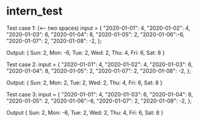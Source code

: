 # intern_test
Test case 1: (<-- two spaces)
  input = {
     "2020-01-01": 4,
     "2020-01-02": 4,
     "2020-01-03": 6,
     "2020-01-04": 8,
     "2020-01-05": 2,
     "2020-01-06":-6,
     "2020-01-07": 2,
     "2020-01-08": -2,
   };
   
   Output:
    { Sun: 2, Mon: -6, Tue: 2, Wed: 2, Thu: 4, Fri: 6, Sat: 8 }
    
Test case 2:
   input = {
     "2020-01-01": 4,
     "2020-01-02": 4,
     "2020-01-03": 6,
     "2020-01-04": 8,
     "2020-01-05": 2,
     "2020-01-07": 2,
     "2020-01-08": -2,
   };
   
   Output:
    { Sun: 2, Mon: 2, Tue: 2, Wed: 2, Thu: 4, Fri: 6, Sat: 8 }
    
 Test case 3:
  input = {
     "2020-01-01": 4,
     "2020-01-03": 6,
     "2020-01-04": 8,
     "2020-01-05": 2,
     "2020-01-06":-6,
     "2020-01-07": 2,
     "2020-01-08": -2,
   };
   
   Output
  { Sun: 2, Mon: -6, Tue: 2, Wed: 2, Thu: 4, Fri: 6, Sat: 8 }
